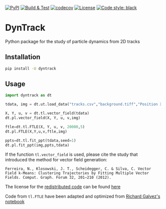 [![PyPI](https://img.shields.io/pypi/v/dyntrack.svg)](https://pypi.python.org/pypi/dyntrack/)
[![Build & Test](https://github.com/LouisFaure/dyntrack/actions/workflows/test.yml/badge.svg)](https://github.com/LouisFaure/dyntrack/actions/workflows/test.yml)
[![codecov](https://codecov.io/gh/LouisFaure/dyntrack/branch/main/graph/badge.svg)](https://codecov.io/gh/LouisFaure/dyntrack)
[![License](https://img.shields.io/badge/License-BSD%203--Clause-blue.svg)](https://github.com/LouisFaure/dyntrack/blob/master/LICENSE)
[![Code style: black](https://img.shields.io/badge/code%20style-black-000000.svg)](https://github.com/psf/black)

# DynTrack

Python package for the study of particle dynamics from 2D tracks

Installation
------------

```bash
pip install -U dyntrack
```

Usage
-----

```python
import dyntrack as dt

tdata, img = dt.ut.load_data("tracks.csv","background.tiff","Position X","Position Y","Parent","Time")

X, Y, u, v = dt.tl.vector_field(tdata)
dt.pl.vector_field(X, Y, u, v,img)

ftle=dt.tl.FTLE(X, Y, u, v, 20000,5)
dt.pl.FTLE(X,Y,u,v,ftle,img)

ppts=dt.tl.fit_ppt(tdata,seed=1)
dt.pl.fit_ppt(img,ppts,tdata)
```


If the function `tl.vector_field` is used, please cite the study that introduced the method for vector field generation:

```
Ferreira, N., Klosowski, J. T., Scheidegger, C. & Silva, C. Vector Field k-Means: Clustering Trajectories by Fitting Multiple Vector Fields. Comput. Graph. Forum 32, 201–210 (2012).
```

The license for the [redistributed code](https://github.com/nivan/vfkm/) can be found [here](https://github.com/LouisFaure/dyntrack/blob/main/vfkm/LICENSE)

Code from `tl.FTLE` have been adapted and optimized from [Richard Galvez's notebook](https://github.com/richardagalvez/Vortices-Python/blob/master/Vortex-FTLE.ipynb)
